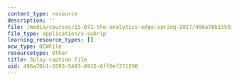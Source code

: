```yaml
---
content_type: resource
description: ''
file: /media/courses/15-071-the-analytics-edge-spring-2017/496a70b13593549389156ff0ef271290_fQXFHIsvV-c.vtt
file_type: application/x-subrip
learning_resource_types: []
ocw_type: OCWFile
resourcetype: Other
title: 3play caption file
uid: 496a70b1-3593-5493-8915-6ff0ef271290
---
```

